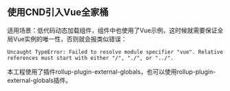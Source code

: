## 使用CND引入Vue全家桶

适用场景：低代码动态加载组件，组件中也使用了Vue示例，这时候就需要保证全局Vue实例的唯一性，否则就会报类似错误：
```
Uncaught TypeError: Failed to resolve module specifier "vue". Relative references must start with either "/", "./", or "../".
```
本工程使用了插件rollup-plugin-external-globals，也可以使用rollup-plugin-external-globals插件。